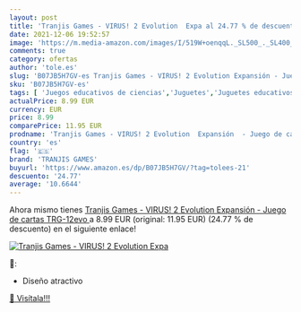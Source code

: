 ```yaml
---
layout: post
title: 'Tranjis Games - VIRUS! 2 Evolution  Expa al 24.77 % de descuento'
date: 2021-12-06 19:52:57
image: 'https://m.media-amazon.com/images/I/519W+oenqqL._SL500_._SL400_.jpg'
comments: true
category: ofertas
author: 'tole.es'
slug: 'B07JB5H7GV-es Tranjis Games - VIRUS! 2 Evolution Expansión - Juego de...'
sku: 'B07JB5H7GV-es'
tags: [ 'Juegos educativos de ciencias','Juguetes','Juguetes educativos','Juguetes y juegos','cartas','de','juego','tranjis games', ]
actualPrice: 8.99 EUR
currency: EUR
price: 8.99
comparePrice: 11.95 EUR
prodname: 'Tranjis Games - VIRUS! 2 Evolution  Expansión  - Juego de cartas  TRG-12evo '
country: 'es'
flag: '🇪🇸'
brand: 'TRANJIS GAMES'
buyurl: 'https://www.amazon.es/dp/B07JB5H7GV/?tag=tolees-21'
descuento: '24.77'
average: '10.6644'
---
```


Ahora mismo tienes [Tranjis Games - VIRUS! 2 Evolution  Expansión  - Juego de cartas  TRG-12evo ](https://www.amazon.es/dp/B07JB5H7GV/?tag=tolees-21) a 8.99 EUR (original: 11.95 EUR) (24.77 %  de descuento) en el siguiente enlace!

[![Tranjis Games - VIRUS! 2 Evolution  Expa](https://m.media-amazon.com/images/I/519W+oenqqL._SL500_._SL400_.jpg)](https://www.amazon.es/dp/B07JB5H7GV/?tag=tolees-21)

🔎:

- Diseño atractivo

[🛒 Visítala!!!](https://www.amazon.es/dp/B07JB5H7GV/?tag=tolees-21)
